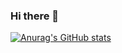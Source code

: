 ### Hi there 👋

[![Anurag's GitHub stats](https://github-readme-stats.vercel.app/api?username=electricline)](https://github.com/anuraghazra/github-readme-stats)
